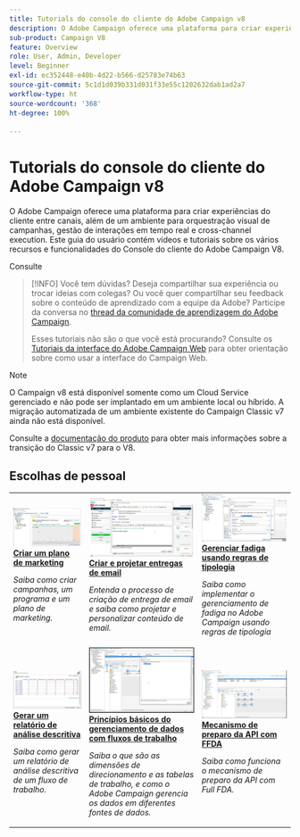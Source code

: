 ```yaml
---
title: Tutorials do console do cliente do Adobe Campaign v8
description: O Adobe Campaign oferece uma plataforma para criar experiências do cliente entre canais, além de um ambiente para orquestração visual de campanhas, gestão de interações em tempo real e cross-channel execution. Este guia do usuário contém vídeos e tutoriais sobre os vários recursos e funcionalidades do Console do cliente do Adobe Campaign V8.
sub-product: Campaign V8
feature: Overview
role: User, Admin, Developer
level: Beginner
exl-id: ec352448-e40b-4d22-b566-d25783e74b63
source-git-commit: 5c1d1d039b331d031f33e55c1202632dab1ad2a7
workflow-type: ht
source-wordcount: '368'
ht-degree: 100%

---
```


# Tutorials do console do cliente do Adobe Campaign v8

O Adobe Campaign oferece uma plataforma para criar experiências do cliente entre canais, além de um ambiente para orquestração visual de campanhas, gestão de interações em tempo real e cross-channel execution. Este guia do usuário contém vídeos e tutoriais sobre os vários recursos e funcionalidades do Console do cliente do Adobe Campaign V8.

Consulte

>[!INFO]
> Você tem dúvidas? Deseja compartilhar sua experiência ou trocar ideias com colegas? Ou você quer compartilhar seu feedback sobre o conteúdo de aprendizado com a equipe da Adobe? Participe da conversa no [thread da comunidade de aprendizagem do Adobe Campaign](https://experienceleaguecommunities.adobe.com:443/t5/adobe-campaign-classic/join-the-discussion-on-adobe-campaign-learning/td-p/419096).
> 
> Esses tutoriais não são o que você está procurando?
> Consulte os [Tutoriais da interface do Adobe Campaign Web](https://experienceleague.adobe.com/docs/campaign-web-learn/tutorials/overview.html?lang=pt-BR) para obter orientação sobre como usar a interface do Campaign Web.

>[!NOTE]
> O Campaign v8 está disponível somente como um Cloud Service gerenciado e não pode ser implantado em um ambiente local ou híbrido. A migração automatizada de um ambiente existente do Campaign Classic v7 ainda não está disponível.
>
>Consulte a [documentação do produto](https://experienceleague.adobe.com/docs/campaign/campaign-v8/new/v7-to-v8.html?lang=pt-BR) para obter mais informações sobre a transição do Classic v7 para o V8.


<div id="recs-overview-body-1"></div>
<div id="recs-overview-body-2"></div>
<div id="recs-overview-body-3"></div>
<div id="recs-overview-body-4"></div>
<div id="recs-overview-body-5"></div>
<div id="recs-overview-body-6"></div>

<div id="staff-picks-section">

## Escolhas de pessoal

<table>
<tr>
  <td>
    <a href="/help/get-started/create-a-marketing-plan-programs-and-campaigns.md">
      <img alt="Criar campanhas, um programa e um plano de marketing (vídeo)" src="./assets/333810.jpg"/>
    </a>
    <div>
      <a href="/help/get-started/create-a-marketing-plan-programs-and-campaigns.md">
    <strong>Criar um plano de marketing</strong>
    </a>
    </div>
    <p>
    <em>Saiba como criar campanhas, um programa e um plano de marketing.</em>
    <p>
  </td>
   <td>
    <a href="./content-creation/create-and-design-email-deliveries.md">
      <img alt="Criar e projetar entregas de email (vídeo)" src="./assets/333476.jpg" />
    </a>
    <div>
      <a href="./content-creation/create-and-design-email-deliveries.md">
    <strong>Criar e projetar entregas de email</strong>
    </a>
    </div>
    <p>
    <em>Entenda o processo de criação de entrega de email e saiba como projetar e personalizar conteúdo de email.
</em>
    <p>
  </td>
  <td>
    <a href="./send-messages/fatigue-management/typology-rules-for-fatigue-management.md">
      <img alt="Gerenciar fadiga usando regras de tipologia (vídeo)" src="./assets/333787.jpg" />
    </a>
    <div>
      <a href="./send-messages/fatigue-management/typology-rules-for-fatigue-management.md">
    <strong>Gerenciar fadiga usando regras de tipologia</strong>
    </a>
    </div>
    <p>
    <em>Saiba como implementar o gerenciamento de fadiga no Adobe Campaign usando regras de tipologia </em>
    <p>
  </td>
</tr>
<tr>
</td>
  <td>
    <a href="./reporting/generate-a-descriptive-analysis-report.md">
      <img alt="Gerar um relatório de análise descritiva" src="./assets/333994.jpg" />
    </a>
    <div>
      <a href="./reporting/generate-a-descriptive-analysis-report.md">
    <strong>Gerar um relatório de análise descritiva</strong>
    </a>
    </div>
    <p>
    <em>Saiba como gerar um relatório de análise descritiva de um fluxo de trabalho.</em>
    <p>
  </td>
  <td>
   <a href="./data-management/data-management-fundamentals.md">
      <img alt="Princípios básicos do gerenciamento de dados com fluxos de trabalho" src="./assets/339992.jpg" />
    </a>
     <div>
      <a href="./data-management/data-management-fundamentals.md">
    <strong>Princípios básicos do gerenciamento de dados com fluxos de trabalho</strong>
    </a>
    </div>
    <p>
    <em>Saiba o que são as dimensões de direcionamento e as tabelas de trabalho, e como o Adobe Campaign gerencia os dados em diferentes fontes de dados.</em>
    <p>
  </td>
  <td>
   <a href="./data-management/api-staging-mechanism.md">
      <img alt="Mecanismo de preparo da API com FFDA" src="./assets/339276.jpg" />
    </a>
     <div>
      <a href="./data-management/api-staging-mechanism.md">
    <strong>Mecanismo de preparo da API com FFDA</strong>
    </a>
    </div>
    <p>
    <em>Saiba como funciona o mecanismo de preparo da API com Full FDA.</em>
    <p>
  </td>
</tr>
</table>

</div>
